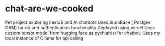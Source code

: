 # chat-are-we-cooked
Pet project exploring nextJS and AI chatbots
Uses SupaBase ( Postgre ORM) for db and authentication functionality
Deployed using vercel
Uses custom tensor model from hugging face as pychiatrist for chatbot.
Uses my local instance of Ollama for api calling
